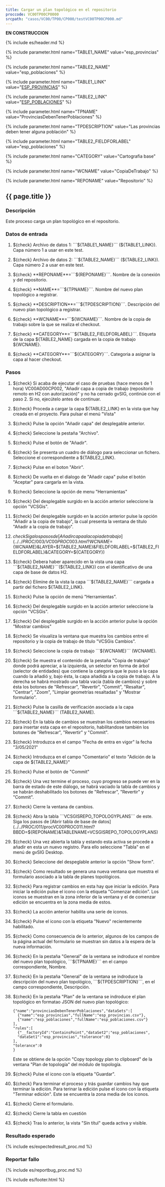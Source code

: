 ```yaml
---
title: Cargar un plan topológico en el repositorio
proccode: VC00TP00CP0000
srcpath: "casos/VC00/TP00/CP000/testVC00TP00CP000.md"
---
```


**EN CONSTRUCCION**

{% include es/header.md %}

{% include parameter.html name="TABLE1_NAME" value="esp_provincias" %}

{% include parameter.html name="TABLE2_NAME" value="esp_poblaciones" %}

{% include parameter.html name="TABLE1_LINK" value="<a href='../../data/esp_provincias.csv'>ESP_PROVINCIAS</a>" %}

{% include parameter.html name="TABLE2_LINK" value="<a href='../../data/esp_poblaciones.csv'>ESP_POBLACIONES</a>" %}

{% include parameter.html name="TPNAME" value="ProvinciasDebenTenerPoblaciones" %}

{% include parameter.html name="TPDESCRIPTION" value="Las provincias deben tener alguna población" %}

{% include parameter.html name="TABLE2_FIELDFORLABEL" value="esp_poblaciones" %}

{% include parameter.html name="CATEGORY" value="Cartografia base" %}

{% include parameter.html name="WCNAME" value="CopiaDeTrabajo" %}

{% include parameter.html name="REPONAME" value="Repositorio" %}


## {{ page.title }}

### Descripción

Este proceso carga un plan topológico en el repositorio.

### Datos de entrada

1. ${check} Archivo de datos 1: ```${TABLE1_NAME}``` (${TABLE1_LINK}). Capa número 1 a usar en este test. 

2. ${check} Archivo de datos 2: ```${TABLE2_NAME}``` (${TABLE2_LINK}). Capa número 2 a usar en este test. 

3. ${check} **REPONAME**=```${REPONAME}```. Nombre de la conexión y del repositorio.

4. ${check} **NAME**=```${TPNAME}```. Nombre del nuevo plan topológico a registrar.

5. ${check} **DESCRIPTION**=```${TPDESCRIPTION}```. Descripción del nuevo plan topológico a registrar.

6. ${check} **WCNAME**=```${WCNAME}```. Nombre de la copia de trabajo sobre la que se realiza el checkout.

7. ${check} **CATEGORY**=```${TABLE2_FIELDFORLABEL}```. Etiqueta de la capa ${TABLE2_NAME} cargada en
la copia de trabajo ${WCNAME}.

8. ${check} **CATEGORY**=```${CATEGORY}```. Categoria a asignar la capa al hacer checkout.




### Pasos

1. ${check} Si acaba de ejecutar el caso de pruebas (hace menos de 1 hora) VC00AD00CP002,
    "Añadir capa a copia de trabajo (repositorio remoto en H2 con autorización)"
    y no ha cerrado gvSIG, continúe con el paso 2. Si no, ejecútelo antes de continuar.

2. ${check} Proceda a cargar la capa ${TABLE2_LINK} en la vista que hay creada 
   en el proyecto. Para pulsar el menú "Vista"
   
3. ${check} Pulse la opción "Añadir capa" del desplegable anterior.

4. ${check} Seleccione la pestaña "Archivo".

5. ${check} Pulse el botón de "Añadir".

6. ${check} Se presenta un cuadro de diálogo para seleccionar un fichero. 
    Seleccione el correspondiente a ${TABLE2_LINK}.
     
7. ${check} Pulse en el boton "Abrir".

8. ${check} De vuelta en el dialogo de "Añadir capa" pulse el botón "Aceptar" 
    para cargarla en la vista.

9. ${check} Seleccione la opción de menu "Herramientas"

10. ${check} Del desplegable surgido en la acción anterior seleccione la opción "VCSGis".

11. ${check} Del desplegable surgido en la acción anterior pulse la opción "Añadir a la copia de trabajo",
    la cual presenta la ventana de título "Añadir a la copia de trabajo".

12. ${check} Siga los pasos de 
    [Añadir capa a la copia de trabajo](../../PROC/003/VC00PROC003.html?WCNAME=${WCNAME}&LAYER=${TABLE2_NAME}&FIELDFORLABEL=${TABLE2_FIELDFORLABEL}&CATEGORY=${CATEGORY}) 

13. ${check} Debera haber aparecido en la vista una capa 
    ```${TABLE2_NAME}```(${TABLE2_LINK}) con el identificativo de una capa de base de datos H2.

14. ${check} Elimine de la vista la capa ```${TABLE2_NAME}``` cargada 
    a partir del fichero ${TABLE2_LINK}.

15. ${check} Pulse la opción de menú "Herramientas".

16. ${check} Del desplegable surgido en la acción anterior seleccione la opción "VCSGis".

17. ${check} Del desplegable surgido en la acción anterior pulse la opción "Mostrar cambios"

18. ${check} Se visualiza la ventana que muestra los cambios entre el repositorio y la copia de trabajo
   de título  "VCSGis Cambios".

19. ${check} Seleccione la copia de trabajo ```${WCNAME}``` (WCNAME).

20. ${check} Se muestra el contenido de la pestaña "Copia de trabajo" donde podrá apreciar,
    a la izquierda, un selector en forma de árbol (selector de entidades) que contiene la categoría que le 
    puso a la capa cuando la añadió y, bajo ésta, la capa añadida a la copia de trabajo.
    A la derecha se habrá mostrado una tabla vacía (tabla de cambios) y sobre ésta los botones de "Refrescar",
    "Revertir", "Commit", "Resaltar", "Centrar", "Zoom", "Limpiar geometrías resaltadas" y "Mostrar formulario".

21. ${check} Pulse la casilla de verificación asociada a la capa ```${TABLE2_NAME}``` (TABLE2_NAME).

22. ${check} En la tabla de cambios se muestran los cambios necesarios para insertar esta capa en el repositorio, 
    habilitandose también los botones de "Refrescar", "Revertir" y "Commit".

23. ${check} Introduzca en el campo "Fecha de entra en vigor" la fecha "3/05/2021"

24. ${check} Introduzca en el campo "Comentario" el texto "Adición de la capa de ${TABLE2_NAME}"

25. ${check} Pulse el botón de "Commit"

26. ${check} Una vez termine el proceso, cuyo progreso se puede ver en la barra de estado de este diálogo,
    se habrá vaciado la tabla de cambios y se habrán deshabilitado los botones de "Refrescar", "Revertir" y "Commit".
    
27. ${check} Cierre la ventana de cambios.

28. ${check} Abra la  tabla ```VCSGISREPO_TOPOLOGYPLANS``` de este. Siga los pasos de 
    [Abrir tabla de base de datos](../../PROC/011/procVC00PROC011.html?BBDD=${REPONAME}&TABLENAME=VCSGISREPO_TOPOLOGYPLANS)

29. ${check} Una vez abierta la tabla y estando esta activa se procede a añadir en esta un nuevo registro. Para ello 
    seleccione "Tabla" en el menú de gvSIG Desktop.

30. ${check} Seleccione del despeglable anterior la opción "Show form". 

31. ${check} Como resultado se genera una nueva ventana que muestra el formulario asociado a la tabla de planes topológicos.

32. ${check} Para registrar cambios en esta hay que iniciar la edición. Para iniciar la edición pulse el icono con la
   etiqueta "Comenzar edición". Los iconos se muestran en la zona inferior de la ventana y el de comenzar edición se
   encuentra en la zona media de estos.

33. ${check} La acción anterior habilita una serie de iconos.

34. ${check} Pulse el icono con la etiqueta "Nuevo" recientemente habilitado.

35. ${check} Como consecuencia de lo anterior, algunos de los campos de la página actual del formulario se muestran
    sin datos a la espera de la nueva información.

36. ${check} En la pestaña "General" de la ventana se indroduce el nombre del nuevo plan topológico,
    ```${TPNAME}``` en el campo correspondiente, Nombre.

37. ${check} En la pestaña "General" de la ventana se indroduce la descripción del nuevo plan topológico,
    ```${TPDESCRIPTION}```, en el campo correspondiente, Descripción.

38. ${check} En la pestaña "Plan" de la ventana se indroduce el plan topológico en formatao JSON del 
    nuevo plan topológico: 

    ```
    {"name":"provinciasDebenTenerPoblaciones","dataSets":[
      {"name":"esp_provincias","fullName":"esp_provincias.csv"},
      {"name":"esp_poblaciones","fullName":"esp_poblaciones.csv"}
    ],
    "rules":[
      {"__factoryId":"ContainsPoint","dataSet2":"esp_poblaciones",
      "dataSet1":"esp_provincias","tolerance":0}
    ],
    "tolerance":0
    }
    ```
    Este se obtiene de la opción "Copy topology plan to clipboard" de la 
    ventana "Plan de topología" del módulo de topología.

39. ${check} Pulse el icono con la etiqueta "Guardar".

40. ${check} Para terminar el proceso y trás guardar cambios hay que terminar la edición. Para terinar la edición pulse 
    el icono con la etiqueta "Terminar edición". Este se encuentra la zona media de los iconos. 

41. ${check} Cierre el formulario.

42. ${check} Cierre la tabla en cuestión

43. ${check} Tras lo anterior, la vista "Sin títul" queda activa y visible.


### Resultado esperado

{% include es/expectedresult_proc.md %}

### Reportar fallo

{% include es/reportbug_proc.md %}

{% include es/footer.html %}
